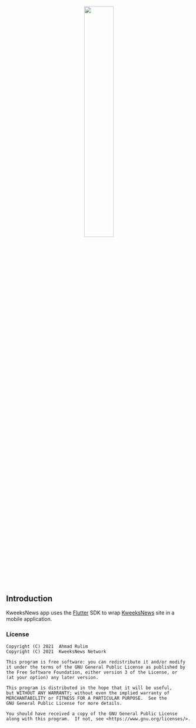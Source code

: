 # <p align="center"><img width="40%" src="https://www.kweeksnews.com/wp-content/uploads/2020/07/kweeksnews-black.svg"></p>

## Introduction

KweeksNews app uses the [Flutter](https://flutter.dev/) SDK to
wrap [KweeksNews](https://www.kweeksnews.com/) site in a mobile application.

### License

```
Copyright (C) 2021  Ahmad Rulim
Copyright (C) 2021  KweeksNews Network

This program is free software: you can redistribute it and/or modify
it under the terms of the GNU General Public License as published by
the Free Software Foundation, either version 3 of the License, or
(at your option) any later version.

This program is distributed in the hope that it will be useful,
but WITHOUT ANY WARRANTY; without even the implied warranty of
MERCHANTABILITY or FITNESS FOR A PARTICULAR PURPOSE.  See the
GNU General Public License for more details.

You should have received a copy of the GNU General Public License
along with this program.  If not, see <https://www.gnu.org/licenses/>.
```
